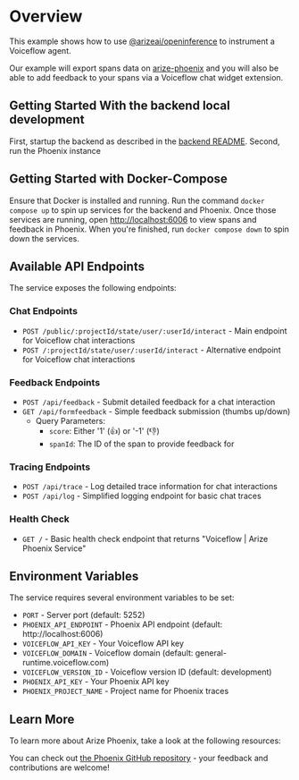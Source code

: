 # Overview

This example shows how to use [@arizeai/openinference](https://github.com/Arize-ai/openinference/tree/main) to instrument a Voiceflow agent.

Our example will export spans data on [arize-phoenix](https://github.com/Arize-ai/phoenix) and you will also be able to add feedback to your spans via a Voiceflow chat widget extension.

## Getting Started With the backend local development

First, startup the backend as described in the [backend README](./backend/README.md).
Second, run the Phoenix instance

## Getting Started with Docker-Compose

Ensure that Docker is installed and running. Run the command `docker compose up` to spin up services for the backend and Phoenix. Once those services are running, open [http://localhost:6006](http://localhost:6006) to view spans and feedback in Phoenix. When you're finished, run `docker compose down` to spin down the services.

## Available API Endpoints

The service exposes the following endpoints:

### Chat Endpoints
- `POST /public/:projectId/state/user/:userId/interact` - Main endpoint for Voiceflow chat interactions
- `POST /:projectId/state/user/:userId/interact` - Alternative endpoint for Voiceflow chat interactions

### Feedback Endpoints
- `POST /api/feedback` - Submit detailed feedback for a chat interaction
- `GET /api/formfeedback` - Simple feedback submission (thumbs up/down)
  - Query Parameters:
    - `score`: Either '1' (👍) or '-1' (👎)
    - `spanId`: The ID of the span to provide feedback for

### Tracing Endpoints
- `POST /api/trace` - Log detailed trace information for chat interactions
- `POST /api/log` - Simplified logging endpoint for basic chat traces

### Health Check
- `GET /` - Basic health check endpoint that returns "Voiceflow | Arize Phoenix Service"

## Environment Variables

The service requires several environment variables to be set:

- `PORT` - Server port (default: 5252)
- `PHOENIX_API_ENDPOINT` - Phoenix API endpoint (default: http://localhost:6006)
- `VOICEFLOW_API_KEY` - Your Voiceflow API key
- `VOICEFLOW_DOMAIN` - Voiceflow domain (default: general-runtime.voiceflow.com)
- `VOICEFLOW_VERSION_ID` - Voiceflow version ID (default: development)
- `PHOENIX_API_KEY` - Your Phoenix API key
- `PHOENIX_PROJECT_NAME` - Project name for Phoenix traces

## Learn More

To learn more about Arize Phoenix, take a look at the following resources:

You can check out [the Phoenix GitHub repository](https://github.com/Arize-ai/phoenix) - your feedback and contributions are welcome!
